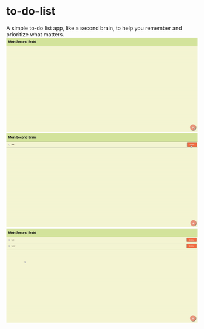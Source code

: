 # to-do-list
A simple to-do list app, like a second brain, to help you remember and prioritize what matters.
![Demo 1](demo_add.gif)
![Demo 2](demo_delete.gif)
![Demo 3](demo_sort.gif)

